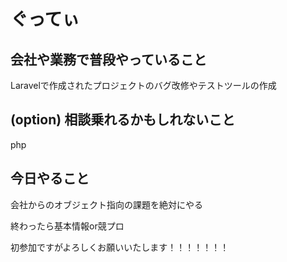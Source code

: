# ぐってぃ

## 会社や業務で普段やっていること
Laravelで作成されたプロジェクトのバグ改修やテストツールの作成

## (option) 相談乗れるかもしれないこと
php

## 今日やること
会社からのオブジェクト指向の課題を絶対にやる

終わったら基本情報or競プロ

初参加ですがよろしくお願いいたします！！！！！！！
